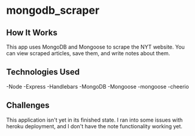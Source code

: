 # mongodb_scraper

## How It Works
This app uses MongoDB and Mongoose to scrape the NYT website. You can view scraped articles, save them, and write notes about them.

## Technologies Used
-Node
-Express
-Handlebars
-MongoDB
-Mongoose
-mongoose
-cheerio


## Challenges

This application isn't yet in its finished state. I ran into some issues with heroku deployment, and I don't have the note functionality working yet.